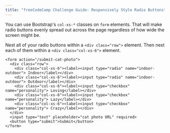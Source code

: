 ```yaml
---
title: "freeCodeCamp Challenge Guide: Responsively Style Radio Buttons"
---
```


You can use Bootstrap's `col-xs-*` classes on `form` elements. That will make radio buttons evenly spread out across the page regardless of how wide the screen might be.

Nest all of your radio buttons within a `<div class="row">` element. Then nest each of them within a `<div class="col-xs-6">` element.

    <form action="/submit-cat-photo">
      <div class="row">
        <div class="col-xs-6"><label><input type="radio" name="indoor-outdoor"> Indoor</label></div>
        <div class="col-xs-6"><label><input type="radio" name="indoor-outdoor"> Outdoor</label></div>
        <div class="col-xs-6"><label><input type="checkbox" name="personality"> Loving</label></div>
        <div class="col-xs-6"><label><input type="checkbox" name="personality"> Lazy</label></div>
        <div class="col-xs-6"><label><input type="checkbox" name="personality"> Crazy</label></div>
      </div>
      <input type="text" placeholder="cat photo URL" required>
      <button type="submit">Submit</button>
    </form>
